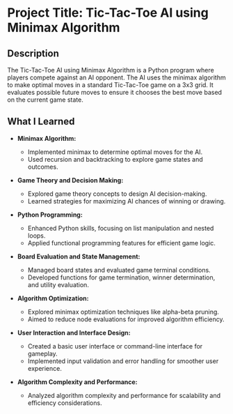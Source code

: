 # Project Title: Tic-Tac-Toe AI using Minimax Algorithm

## Description
The Tic-Tac-Toe AI using Minimax Algorithm is a Python program where players compete against an AI opponent. The AI uses the minimax algorithm to make optimal moves in a standard Tic-Tac-Toe game on a 3x3 grid. It evaluates possible future moves to ensure it chooses the best move based on the current game state.

## What I Learned
- **Minimax Algorithm:**
  - Implemented minimax to determine optimal moves for the AI.
  - Used recursion and backtracking to explore game states and outcomes.
  
- **Game Theory and Decision Making:**
  - Explored game theory concepts to design AI decision-making.
  - Learned strategies for maximizing AI chances of winning or drawing.
  
- **Python Programming:**
  - Enhanced Python skills, focusing on list manipulation and nested loops.
  - Applied functional programming features for efficient game logic.
  
- **Board Evaluation and State Management:**
  - Managed board states and evaluated game terminal conditions.
  - Developed functions for game termination, winner determination, and utility evaluation.
  
- **Algorithm Optimization:**
  - Explored minimax optimization techniques like alpha-beta pruning.
  - Aimed to reduce node evaluations for improved algorithm efficiency.
  
- **User Interaction and Interface Design:**
  - Created a basic user interface or command-line interface for gameplay.
  - Implemented input validation and error handling for smoother user experience.
  
- **Algorithm Complexity and Performance:**
  - Analyzed algorithm complexity and performance for scalability and efficiency considerations.
